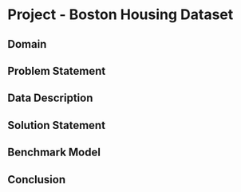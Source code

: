 # Project - Boston Housing Dataset

## Domain

## Problem Statement

## Data Description

## Solution Statement

## Benchmark Model

## Conclusion
